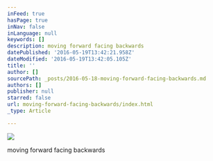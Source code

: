 ```yaml
---
inFeed: true
hasPage: true
inNav: false
inLanguage: null
keywords: []
description: moving forward facing backwards
datePublished: '2016-05-19T13:42:21.958Z'
dateModified: '2016-05-19T13:42:05.105Z'
title: ''
author: []
sourcePath: _posts/2016-05-18-moving-forward-facing-backwards.md
authors: []
publisher: null
starred: false
url: moving-forward-facing-backwards/index.html
_type: Article

---
```

![](https://the-grid-user-content.s3-us-west-2.amazonaws.com/6afe296d-28cc-49fd-80cf-c3d757eec0c5.jpg)

moving forward facing backwards